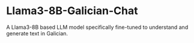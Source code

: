 # Llama3-8B-Galician-Chat
A Llama3-8B based LLM model specifically fine-tuned to understand and generate text in Galician. 
